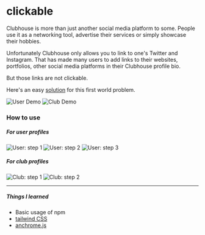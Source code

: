 # clickable

Clubhouse is more than just another social media platform to some. People use it as a networking tool, advertise their services or simply showcase their hobbies.

Unfortunately Clubhouse only allows you to link to one's Twitter and Instagram. That has made many users to add links to their websites, portfolios, other social media platforms in their Clubhouse profile bio.

But those links are not clickable.

Here's an easy [solution](https://isuru-nanayakkara.github.io/clickable/) for this first world problem.

![User Demo](https://github.com/Isuru-Nanayakkara/clickable/blob/main/screenshots/user-demo.gif "User Demo")
![Club Demo](https://github.com/Isuru-Nanayakkara/clickable/blob/main/screenshots/user-demo.gif "Club Demo")

### How to use

##### For user profiles
![User: step 1](https://github.com/Isuru-Nanayakkara/clickable/blob/main/screenshots/user-1.png "User: step 1")
![User: step 2](https://github.com/Isuru-Nanayakkara/clickable/blob/main/screenshots/user-2.png "User: step 2")
![User: step 3](https://github.com/Isuru-Nanayakkara/clickable/blob/main/screenshots/user-3.png "User: step 3")

##### For club profiles
![Club: step 1](https://github.com/Isuru-Nanayakkara/clickable/blob/main/screenshots/club-1.png "Club: step 1")
![Club: step 2](https://github.com/Isuru-Nanayakkara/clickable/blob/main/screenshots/club-2.png "Club: step 2")


***

##### Things I learned

- Basic usage of npm
- [tailwind CSS](https://tailwindcss.com)
- [anchrome.js](https://alexcorvi.github.io/anchorme.js/)
